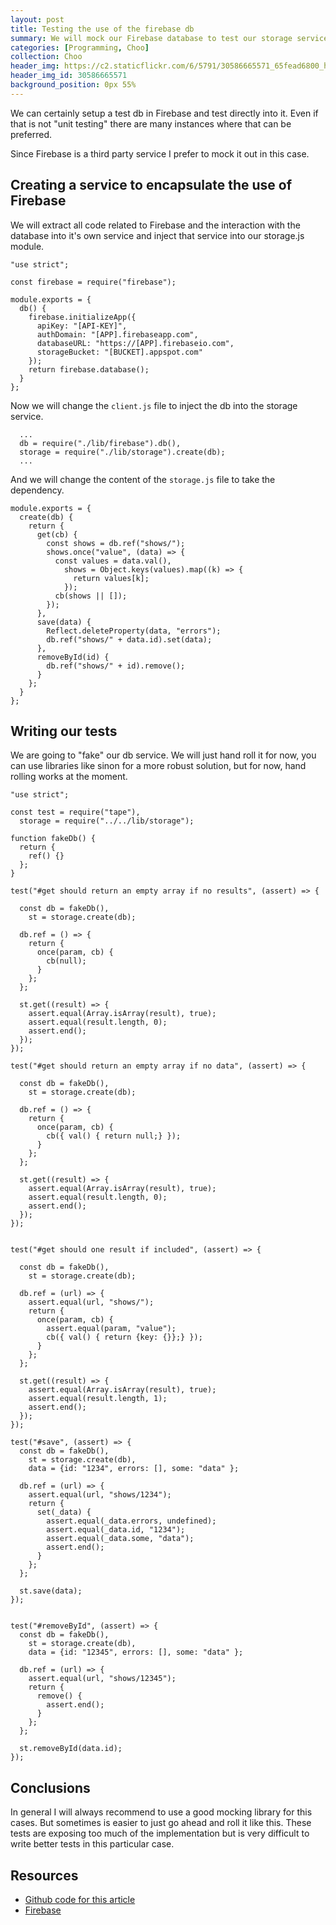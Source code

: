 ```yaml
---
layout: post
title: Testing the use of the firebase db
summary: We will mock our Firebase database to test our storage service.
categories: [Programming, Choo]
collection: Choo
header_img: https://c2.staticflickr.com/6/5791/30586665571_65fead6800_h.jpg
header_img_id: 30586665571
background_position: 0px 55%
---
```


We can certainly setup a test db in Firebase and test directly into it. Even if that is not "unit testing" there are many instances where that can be preferred.

Since Firebase is a third party service I prefer to mock it out in this case.

## Creating a service to encapsulate the use of Firebase

We will extract all code related to Firebase and the interaction with the database into it's own service and inject that service into our storage.js module.

```
"use strict";

const firebase = require("firebase");

module.exports = {
  db() {
    firebase.initializeApp({
      apiKey: "[API-KEY]",
      authDomain: "[APP].firebaseapp.com",
      databaseURL: "https://[APP].firebaseio.com",
      storageBucket: "[BUCKET].appspot.com"
    });
    return firebase.database();
  }
};

```

Now we will change the `client.js` file to inject the db into the storage service.

```
  ...
  db = require("./lib/firebase").db(),
  storage = require("./lib/storage").create(db);
  ...
```

And we will change the content of the `storage.js` file to take the dependency.

```
module.exports = {
  create(db) {
    return {
      get(cb) {
        const shows = db.ref("shows/");
        shows.once("value", (data) => {
          const values = data.val(),
            shows = Object.keys(values).map((k) => {
              return values[k];
            });
          cb(shows || []);
        });
      },
      save(data) {
        Reflect.deleteProperty(data, "errors");
        db.ref("shows/" + data.id).set(data);
      },
      removeById(id) {
        db.ref("shows/" + id).remove();
      }
    };
  }
};
```

## Writing our tests

We are going to "fake" our db service.
We will just hand roll it for now, you can use libraries like sinon for a more robust solution, but for now, hand rolling works at the moment.

```
"use strict";

const test = require("tape"),
  storage = require("../../lib/storage");

function fakeDb() {
  return {
    ref() {}
  };
}

test("#get should return an empty array if no results", (assert) => {

  const db = fakeDb(),
    st = storage.create(db);

  db.ref = () => {
    return {
      once(param, cb) {
        cb(null);
      }
    };
  };

  st.get((result) => {
    assert.equal(Array.isArray(result), true);
    assert.equal(result.length, 0);
    assert.end();
  });
});

test("#get should return an empty array if no data", (assert) => {

  const db = fakeDb(),
    st = storage.create(db);

  db.ref = () => {
    return {
      once(param, cb) {
        cb({ val() { return null;} });
      }
    };
  };

  st.get((result) => {
    assert.equal(Array.isArray(result), true);
    assert.equal(result.length, 0);
    assert.end();
  });
});


test("#get should one result if included", (assert) => {

  const db = fakeDb(),
    st = storage.create(db);

  db.ref = (url) => {
    assert.equal(url, "shows/");
    return {
      once(param, cb) {
        assert.equal(param, "value");
        cb({ val() { return {key: {}};} });
      }
    };
  };

  st.get((result) => {
    assert.equal(Array.isArray(result), true);
    assert.equal(result.length, 1);
    assert.end();
  });
});

test("#save", (assert) => {
  const db = fakeDb(),
    st = storage.create(db),
    data = {id: "1234", errors: [], some: "data" };

  db.ref = (url) => {
    assert.equal(url, "shows/1234");
    return {
      set(_data) {
        assert.equal(_data.errors, undefined);
        assert.equal(_data.id, "1234");
        assert.equal(_data.some, "data");
        assert.end();
      }
    };
  };

  st.save(data);
});


test("#removeById", (assert) => {
  const db = fakeDb(),
    st = storage.create(db),
    data = {id: "12345", errors: [], some: "data" };

  db.ref = (url) => {
    assert.equal(url, "shows/12345");
    return {
      remove() {
        assert.end();
      }
    };
  };

  st.removeById(data.id);
});

```

## Conclusions

In general I will always recommend to use a good mocking library for this cases.
But sometimes is easier to just go ahead and roll it like this.
These tests are exposing too much of the implementation but is very difficult to write better tests in this particular case.

## Resources

* [Github code for this article](https://github.com/hgarcia/tv-series/tree/v0.10)
* [Firebase](https://firebase.google.com/)
